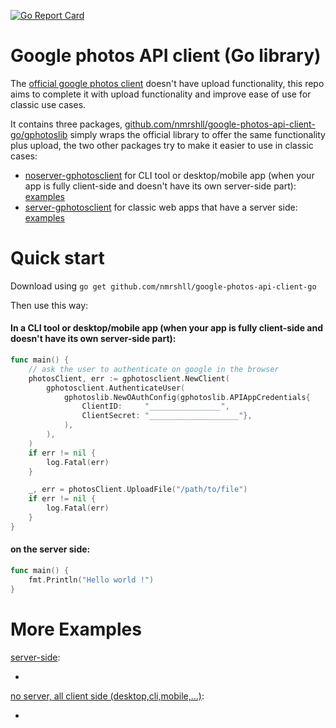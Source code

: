 [![Go Report Card](https://goreportcard.com/badge/github.com/nmrshll/gphotos-uploader-api-client-go)](https://goreportcard.com/report/github.com/nmrshll/gphotos-uploader-api-client-go)

# Google photos API client (Go library)
The [official google photos client](google.golang.org/api/photoslibrary/v1) doesn't have upload functionality, this repo aims to complete it with upload functionality and improve ease of use for classic use cases.   

It contains three packages, [github.com/nmrshll/google-photos-api-client-go/gphotoslib](github.com/nmrshll/google-photos-api-client-go/gphotoslib) simply wraps the official library to offer the same functionality plus upload,
the two other packages try to make it easier to use in classic cases:    
- [noserver-gphotosclient](github.com/nmrshll/google-photos-api-client-go/noserver-gphotosclient) for CLI tool or desktop/mobile app (when your app is fully client-side and doesn't have its own server-side part): [examples]()    
- [server-gphotosclient](github.com/nmrshll/google-photos-api-client-go/server-gphotosclient) for classic web apps that have a server side: [examples]()

# Quick start

Download using `go get github.com/nmrshll/google-photos-api-client-go`

Then use this way:

#### In a CLI tool or desktop/mobile app (when your app is fully client-side and doesn't have its own server-side part):    

[embedmd]:# (./.docs/examples/no-server/noserver.go /func main/ $)
```go
func main() {
	// ask the user to authenticate on google in the browser
	photosClient, err := gphotosclient.NewClient(
		gphotosclient.AuthenticateUser(
			gphotoslib.NewOAuthConfig(gphotoslib.APIAppCredentials{
				ClientID:     "________________",
				ClientSecret: "____________________"},
			),
		),
	)
	if err != nil {
		log.Fatal(err)
	}

	_, err = photosClient.UploadFile("/path/to/file")
	if err != nil {
		log.Fatal(err)
	}
}
```

#### on the server side:    

[embedmd]:# (./.docs/examples/server-side/serverside.go /func main/ $)
```go
func main() {
	fmt.Println("Hello world !")
}
```

# More Examples

[server-side]():
- []()

[no server, all client side (desktop,cli,mobile,...)]():
- []()
